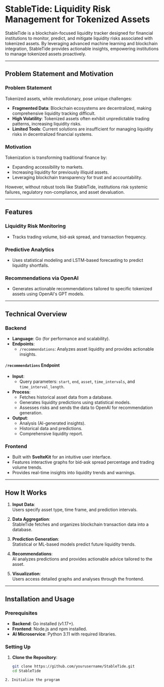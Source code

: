 # StableTide: Liquidity Risk Management for Tokenized Assets

StableTide is a blockchain-focused liquidity tracker designed for financial institutions to monitor, predict, and mitigate liquidity risks associated with tokenized assets. By leveraging advanced machine learning and blockchain integration, StableTide provides actionable insights, empowering institutions to manage tokenized assets proactively.

---

## Problem Statement and Motivation

### Problem Statement  
Tokenized assets, while revolutionary, pose unique challenges:  
- **Fragmented Data**: Blockchain ecosystems are decentralized, making comprehensive liquidity tracking difficult.  
- **High Volatility**: Tokenized assets often exhibit unpredictable trading patterns, increasing liquidity risks.  
- **Limited Tools**: Current solutions are insufficient for managing liquidity risks in decentralized financial systems.  

### Motivation  
Tokenization is transforming traditional finance by:  
- Expanding accessibility to markets.  
- Increasing liquidity for previously illiquid assets.  
- Leveraging blockchain transparency for trust and accountability.  

However, without robust tools like StableTide, institutions risk systemic failures, regulatory non-compliance, and asset devaluation.

---

## Features

### Liquidity Risk Monitoring  
- Tracks trading volume, bid-ask spread, and transaction frequency.  

### Predictive Analytics  
- Uses statistical modeling and LSTM-based forecasting to predict liquidity shortfalls.  

### Recommendations via OpenAI  
- Generates actionable recommendations tailored to specific tokenized assets using OpenAI's GPT models.

---

## Technical Overview

### Backend  
- **Language**: Go (for performance and scalability).  
- **Endpoints**:  
  - `/recommendations`: Analyzes asset liquidity and provides actionable insights.  

#### `/recommendations` Endpoint  
- **Input**:  
  - Query parameters: `start`, `end`, `asset`, `time_intervals`, and `time_interval_length`.  
- **Process**:  
  - Fetches historical asset data from a database.  
  - Generates liquidity predictions using statistical models.  
  - Assesses risks and sends the data to OpenAI for recommendation generation.  
- **Output**:  
  - Analysis (AI-generated insights).  
  - Historical data and predictions.  
  - Comprehensive liquidity report.  

### Frontend  
- Built with **SvelteKit** for an intuitive user interface.  
- Features interactive graphs for bid-ask spread percentage and trading volume trends.  
- Provides real-time insights into liquidity trends and warnings.

---

## How It Works

1. **Input Data**:  
   Users specify asset type, time frame, and prediction intervals.  

2. **Data Aggregation**:  
   StableTide fetches and organizes blockchain transaction data into a database.  

3. **Prediction Generation**:  
   Statistical or ML-based models predict future liquidity trends.  

4. **Recommendations**:  
   AI analyzes predictions and provides actionable advice tailored to the asset.  

5. **Visualization**:  
   Users access detailed graphs and analyses through the frontend.

---

## Installation and Usage

### Prerequisites  
- **Backend**: Go installed (v1.17+).  
- **Frontend**: Node.js and npm installed.  
- **AI Microservice**: Python 3.11 with required libraries.

### Setting Up  
1. **Clone the Repository**:  
   ```bash
   git clone https://github.com/yourusername/StableTide.git
   cd StableTide
  ```
2. Initialize the program
